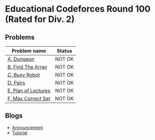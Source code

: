 # Educational Codeforces Round 100 (Rated for Div. 2)

## Problems

|Problem name|Status|
|------------|---------|
| [A. Dungeon](problems/A._Dungeon.md)|NOT OK|
| [B. Find The Array](problems/B._Find_The_Array.md)|NOT OK|
| [C. Busy Robot](problems/C._Busy_Robot.md)|NOT OK|
| [D. Pairs](problems/D._Pairs.md)|NOT OK|
| [E. Plan of Lectures](problems/E._Plan_of_Lectures.md)|NOT OK|
| [F. Max Correct Set](problems/F._Max_Correct_Set.md)|NOT OK|
## Blogs

- [Announcement](blogs/Announcement.md)
- [Tutorial](blogs/Tutorial.md)
